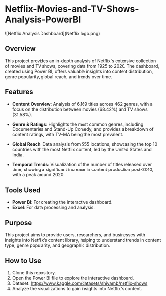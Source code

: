 # Netflix-Movies-and-TV-Shows-Analysis-PowerBI

![Netflix Analysis Dashboard](Netflix logo.png)

## Overview

This project provides an in-depth analysis of Netflix's extensive collection of movies and TV shows, covering data from 1925 to 2020. The dashboard, created using Power BI, offers valuable insights into content distribution, genre popularity, global reach, and trends over time.

## Features

- **Content Overview**: Analysis of 6,169 titles across 462 genres, with a focus on the distribution between movies (68.42%) and TV shows (31.58%).
  
- **Genre & Ratings**: Highlights the most common genres, including Documentaries and Stand-Up Comedy, and provides a breakdown of content ratings, with TV-MA being the most prevalent.

- **Global Reach**: Data analysis from 555 locations, showcasing the top 10 countries with the most Netflix content, led by the United States and India.

- **Temporal Trends**: Visualization of the number of titles released over time, showing a significant increase in content production post-2010, with a peak around 2020.

## Tools Used

- **Power BI**: For creating the interactive dashboard.
- **Excel**: For data processing and analysis.

## Purpose

This project aims to provide users, researchers, and businesses with insights into Netflix’s content library, helping to understand trends in content type, genre popularity, and geographic distribution.

## How to Use

1. Clone this repository.
2. Open the Power BI file to explore the interactive dashboard.
3. Dataset: https://www.kaggle.com/datasets/shivamb/netflix-shows
4. Analyze the visualizations to gain insights into Netflix's content.

